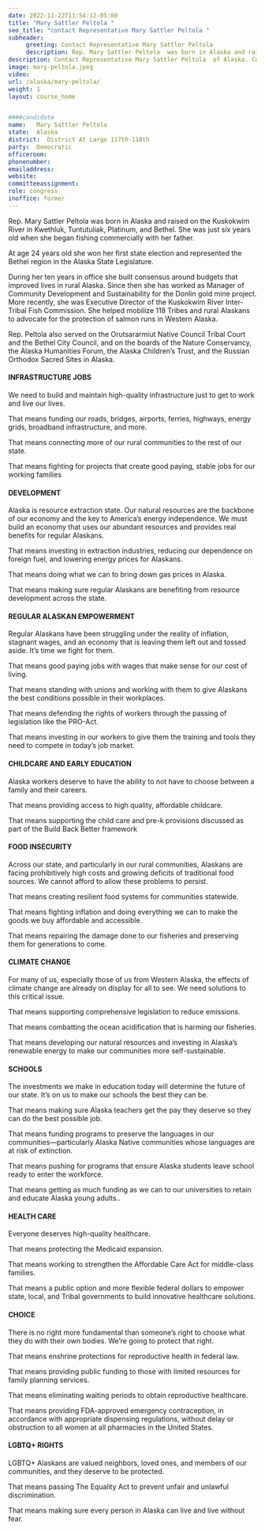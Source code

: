 ```yaml
---
date: 2022-11-22T11:54:12-05:00
title: "Mary Sattler Peltola "
seo_title: "contact Representative Mary Sattler Peltola "
subheader:
     greeting: Contact Representative Mary Sattler Peltola  
     description: Rep. Mary Sattler Peltola  was born in Alaska and raised on the Kuskokwim River in Kwethluk, Tuntutuliak, Platinum, and Bethel. She was just six years old when she began fishing commercially with her father.
description: Contact Representative Mary Sattler Peltola  of Alaska. Contact information for Mary Sattler Peltola  includes email address, phone number, and mailing address.
image: mary-peltola.jpeg
video: 
url: /alaska/mary-peltola/
weight: 1
layout: course_home


####candidate
name:	Mary Sattler Peltola 
state:	Alaska
district:  District At Large 117th-118th
party:	Democratic
officeroom:	
phonenumber:	
emailaddress:	
website:
committeeassignment: 
role: congress
inoffice: former
---
```


Rep. Mary Sattler Peltola  was born in Alaska and raised on the Kuskokwim River in Kwethluk, Tuntutuliak, Platinum, and Bethel. She was just six years old when she began fishing commercially with her father.

At age 24 years old she won her first state election and represented the Bethel region in the Alaska State Legislature.

During her ten years in office she built consensus around budgets that  improved lives in rural Alaska. Since then she has worked as Manager of Community Development and Sustainability for the Donlin gold mine project. More recently, she was Executive Director of the  Kuskokwim River Inter-Tribal Fish Commission. She  helped mobilize 118 Tribes and rural Alaskans to advocate for the protection of salmon runs in Western Alaska.

Rep. Peltola also served on the Orutsararmiut Native Council Tribal Court and the Bethel City Council, and on the boards of the Nature Conservancy, the Alaska Humanities Forum, the Alaska Children’s Trust, and the Russian Orthodox Sacred Sites in Alaska.

#### INFRASTRUCTURE JOBS
We need to build and maintain high-quality infrastructure just to get to work and live our lives. 

That means funding our roads, bridges, airports, ferries, highways, energy grids, broadband infrastructure, and more.

That means connecting more of our rural communities to the rest of our state.

That means fighting for projects that create good paying, stable jobs for our working families

#### DEVELOPMENT
Alaska is resource extraction state. Our natural resources are the backbone of our economy and the key to America’s energy independence. We must build an economy that uses our abundant resources and provides real benefits for regular Alaskans.

That means investing in extraction industries, reducing our dependence on foreign fuel, and lowering energy prices for Alaskans.

That means doing what we can to bring down gas prices in Alaska.

That means making sure regular Alaskans are benefiting from resource development across the state.

#### REGULAR ALASKAN EMPOWERMENT
Regular Alaskans have been struggling under the reality of inflation, stagnant wages, and an economy that is leaving them left out and tossed aside. It’s time we fight for them.

That means good paying jobs with wages that make sense for our cost of living.

That means standing with unions and working with them to give Alaskans the best conditions possible in their workplaces.

That means defending the rights of workers through the passing of legislation like the PRO-Act.

That means investing in our workers to give them the training and tools they need to compete in today’s job market.

#### CHILDCARE AND EARLY EDUCATION
Alaska workers deserve to have the ability to not have to choose between a family and their careers.

That means providing access to high quality, affordable childcare.

That means supporting the child care and pre-k provisions discussed as part of the Build Back Better framework

#### FOOD INSECURITY
Across our state, and particularly in our rural communities, Alaskans are facing prohibitively high costs and growing deficits of traditional food sources. We cannot afford to allow these problems to persist. 

That means creating resilient food systems for communities statewide.

That means fighting inflation and doing everything we can to make the goods we buy affordable and accessible.

That means repairing the damage done to our fisheries and preserving them for generations to come.

#### CLIMATE CHANGE
For many of us, especially those of us from Western Alaska, the effects of climate change are already on display for all to see. We need solutions to this critical issue.

That means supporting comprehensive legislation to reduce emissions.

That means combatting the ocean acidification that is harming our fisheries.

That means developing our natural resources and investing in Alaska’s renewable energy to make our communities more self-sustainable.

#### SCHOOLS
The investments we make in education today will determine the future of our state. It’s on us to make our schools the best they can be.

That means making sure Alaska teachers get the pay they deserve so they can do the best possible job.

That means funding programs to preserve the languages in our communities—particularly Alaska Native communities whose languages are at risk of extinction.

That means pushing for programs that ensure Alaska students leave school ready to enter the workforce.

That means getting as much funding as we can to our universities to retain and educate Alaska young adults..

#### HEALTH CARE
Everyone deserves high-quality healthcare. 

That means protecting the Medicaid expansion.

That means working to strengthen the Affordable Care Act for middle-class families. 

That means a public option and more flexible federal dollars to empower state, local, and Tribal governments to build innovative healthcare solutions. 

#### CHOICE
There is no right more fundamental than someone’s right to choose what they do with their own bodies. We’re going to protect that right.

That means enshrine protections for reproductive health in federal law.

That means providing public funding to those with limited resources for family planning services.

That means eliminating waiting periods to obtain reproductive healthcare.

That means providing FDA-approved emergency contraception, in accordance with appropriate dispensing regulations, without delay or obstruction to all women at all pharmacies in the United States.

#### LGBTQ+ RIGHTS
LGBTQ+ Alaskans are valued neighbors, loved ones, and members of our communities, and they deserve to be protected.

That means passing The Equality Act to prevent unfair and unlawful discrimination.

That means making sure every person in Alaska can live and live without fear.